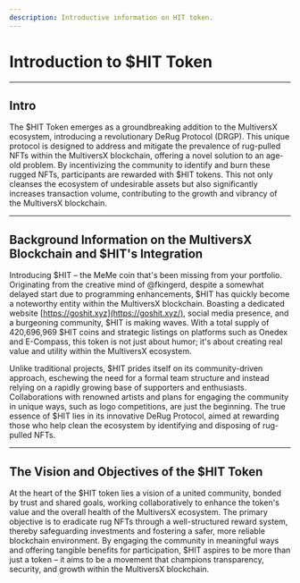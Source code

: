 ```yaml
---
description: Introductive information on HIT token.
---
```


# Introduction to $HIT Token

***

## Intro

The $HIT Token emerges as a groundbreaking addition to the MultiversX ecosystem, introducing a revolutionary DeRug Protocol (DRGP). This unique protocol is designed to address and mitigate the prevalence of rug-pulled NFTs within the MultiversX blockchain, offering a novel solution to an age-old problem. By incentivizing the community to identify and burn these rugged NFTs, participants are rewarded with $HIT tokens. This not only cleanses the ecosystem of undesirable assets but also significantly increases transaction volume, contributing to the growth and vibrancy of the MultiversX blockchain.

***

## **Background Information on the MultiversX Blockchain and $HIT's Integration**

Introducing $HIT – the MeMe coin that's been missing from your portfolio. Originating from the creative mind of @fkingerd, despite a somewhat delayed start due to programming enhancements, $HIT has quickly become a noteworthy entity within the MultiversX blockchain. Boasting a dedicated website [https://goshit.xyz](https://goshit.xyz/), social media presence, and a burgeoning community, $HIT is making waves. With a total supply of 420,696,969 $HIT coins and strategic listings on platforms such as Onedex and E-Compass, this token is not just about humor; it's about creating real value and utility within the MultiversX ecosystem.

Unlike traditional projects, $HIT prides itself on its community-driven approach, eschewing the need for a formal team structure and instead relying on a rapidly growing base of supporters and enthusiasts. Collaborations with renowned artists and plans for engaging the community in unique ways, such as logo competitions, are just the beginning. The true essence of $HIT lies in its innovative DeRug Protocol, aimed at rewarding those who help clean the ecosystem by identifying and disposing of rug-pulled NFTs.

***

## **The Vision and Objectives of the $HIT Token**

At the heart of the $HIT token lies a vision of a united community, bonded by trust and shared goals, working collaboratively to enhance the token's value and the overall health of the MultiversX ecosystem. The primary objective is to eradicate rug NFTs through a well-structured reward system, thereby safeguarding investments and fostering a safer, more reliable blockchain environment. By engaging the community in meaningful ways and offering tangible benefits for participation, $HIT aspires to be more than just a token – it aims to be a movement that champions transparency, security, and growth within the MultiversX blockchain.
